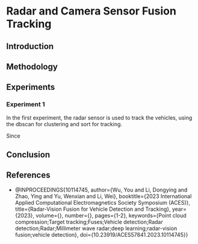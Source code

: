 # Radar and Camera Sensor Fusion Tracking

## Introduction

## Methodology


## Experiments


### Experiment 1

In the first experiment, the radar sensor is used to track the vehicles, using the dbscan for clustering and sort for tracking.

Since 


## Conclusion

## References

- @INPROCEEDINGS{10114745,
  author={Wu, You and Li, Dongying and Zhao, Ying and Yu, Wenxian and Li, Wei},
  booktitle={2023 International Applied Computational Electromagnetics Society Symposium (ACES)}, 
  title={Radar-Vision Fusion for Vehicle Detection and Tracking}, 
  year={2023},
  volume={},
  number={},
  pages={1-2},
  keywords={Point cloud compression;Target tracking;Fuses;Vehicle detection;Radar detection;Radar;Millimeter wave radar;deep learning;radar-vision fusion;vehicle detection},
  doi={10.23919/ACES57841.2023.10114745}}





